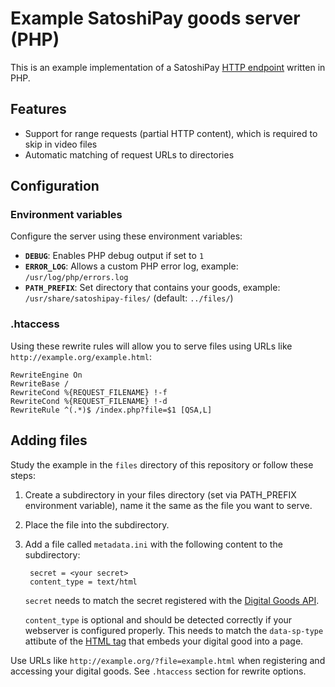 # Example SatoshiPay goods server (PHP)

This is an example implementation of a SatoshiPay [HTTP endpoint](http://docs.satoshipay.io/api/#http-endpoints) written in PHP.

## Features

- Support for range requests (partial HTTP content), which is required to skip in video files
- Automatic matching of request URLs to directories

## Configuration

### Environment variables

Configure the server using these environment variables:

- **`DEBUG`**: Enables PHP debug output if set to `1`
- **`ERROR_LOG`**: Allows a custom PHP error log, example: `/usr/log/php/errors.log`
- **`PATH_PREFIX`**: Set directory that contains your goods, example: `/usr/share/satoshipay-files/` (default: `../files/`)

### .htaccess

Using these rewrite rules will allow you to serve files using URLs like `http://example.org/example.html`:

    RewriteEngine On
    RewriteBase /
    RewriteCond %{REQUEST_FILENAME} !-f
    RewriteCond %{REQUEST_FILENAME} !-d
    RewriteRule ^(.*)$ /index.php?file=$1 [QSA,L]

## Adding files

Study the example in the `files` directory of this repository or follow these steps:

1. Create a subdirectory in your files directory (set via PATH_PREFIX environment variable), name it the same as the file you want to serve.
2. Place the file into the subdirectory.
3. Add a file called `metadata.ini` with the following content to the subdirectory:

        secret = <your secret>
        content_type = text/html

    `secret` needs to match the secret registered with the [Digital Goods API](http://docs.satoshipay.io/api/#digital-goods-api).

    `content_type` is optional and should be detected correctly if your webserver is configured properly. This needs to match the `data-sp-type` attibute of the [HTML tag](http://docs.satoshipay.io/api/#html-tags) that embeds your digital good into a page.

Use URLs like `http://example.org/?file=example.html` when registering and accessing your digital goods. See `.htaccess` section for rewrite options.
